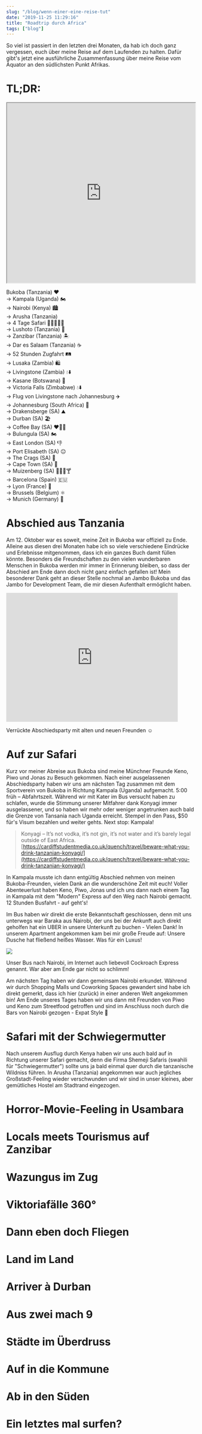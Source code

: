 ```yaml
---
slug: "/blog/wenn-einer-eine-reise-tut"
date: "2019-11-25 11:29:16"
title: "Roadtrip durch Africa"
tags: ["blog"]
---
```


So viel ist passiert in den letzten drei Monaten, da hab ich doch ganz vergessen, euch über meine Reise auf dem Laufenden zu halten. Dafür gibt's jetzt eine ausführliche Zusammenfassung über meine Reise vom Äquator an den südlichsten Punkt Afrikas.

# TL;DR:

<iframe src="https://www.google.com/maps/d/u/0/embed?mid=1Q1uwAtEdDzCOcCabQ4MnXZA1tHAw20VJ" width="100%" height="480"></iframe>

Bukoba (Tanzania) ❤️  
→ Kampala (Uganda) 🏍  
→ Nairobi (Kenya) 🏙  
→ Arusha (Tanzania)  
→ 4 Tage Safari 🦁🐘🦛🦏🐆  
→ Lushoto (Tanzania) 🥾  
→ Zanzibar (Tanzania) 🏝  
→ Dar es Salaam (Tanzania) ☕️  
→ 52 Stunden Zugfahrt 🛤  
→ Lusaka (Zambia) 🛍  
→ Livingstone (Zambia) 💧⬇️  
→ Kasane (Botswana) 🛶  
→ Victoria Falls (Zimbabwe) 💧⬇️  
→ Flug von Livingstone nach Johannesburg ✈️  
→ Johannesburg (South Africa) 🔫  
→ Drakensberge (SA) ⛰  
→ Durban (SA) 🏖  
→ Coffee Bay (SA) ❤️🏄‍♂️  
→ Bulungula (SA) 🏍  
→ East London (SA) 👎  
→ Port Elisabeth (SA) 😐  
→ The Crags (SA) 🦄  
→ Cape Town (SA) 🍻  
→ Muizenberg (SA) 🏄‍♂️🎸🍸  
→ Barcelona (Spain) 🇪🇺  
→ Lyon (France) 🚌  
→ Brussels (Belgium) ⚛️  
→ Munich (Germany) 🚀

# Abschied aus Tanzania

Am 12. Oktober war es soweit, meine Zeit in Bukoba war offiziell zu Ende. Alleine aus diesen drei Monaten habe ich so viele verschiedene Eindrücke und Erlebnisse mitgenommen, dass ich ein ganzes Buch damit füllen könnte. Besonders die Freundschaften zu den vielen wunderbaren Menschen in Bukoba werden mir immer in Erinnerung bleiben, so dass der Abschied am Ende dann doch nicht ganz einfach gefallen ist! Mein besonderer Dank geht an dieser Stelle nochmal an Jambo Bukoba und das Jambo for Development Team, die mir diesen Aufenthalt ermöglicht haben.

<iframe width="459" height="344" src="https://www.youtube.com/embed/xWJpBi8EkwY?feature=oembed" frameborder="0" allow="accelerometer; autoplay; encrypted-media; gyroscope; picture-in-picture" allowfullscreen=""></iframe>

Verrückte Abschiedsparty mit alten und neuen Freunden ☺

# Auf zur Safari

Kurz vor meiner Abreise aus Bukoba sind meine Münchner Freunde Keno, Piwo und Jonas zu Besuch gekommen. Nach einer ausgelassenen Abschiedsparty haben wir uns am nächsten Tag zusammen mit dem Sportverein von Bukoba in Richtung Kampala (Uganda) aufgemacht. 5:00 früh – Abfahrtszeit. Während wir mit Kater im Bus versucht haben zu schlafen, wurde die Stimmung unserer Mitfahrer dank Konyagi immer ausgelassener, und so haben wir mehr oder weniger angetrunken auch bald die Grenze von Tansania nach Uganda erreicht. Stempel in den Pass, $50 für's Visum bezahlen und weiter gehts. Next stop: Kampala!

> Konyagi – It’s not vodka, it’s not gin, it’s not water and it’s barely legal outside of East Africa.  
> [https://cardiffstudentmedia.co.uk/quench/travel/beware-what-you-drink-tanzanian-konyagi/](https://cardiffstudentmedia.co.uk/quench/travel/beware-what-you-drink-tanzanian-konyagi/)

In Kampala musste ich dann entgültig Abschied nehmen von meinen Bukoba-Freunden, vielen Dank an die wunderschöne Zeit mit euch! Voller Abenteuerlust haben Keno, Piwo, Jonas und ich uns dann nach einem Tag in Kampala mit dem "Modern" Express auf den Weg nach Nairobi gemacht. 12 Stunden Busfahrt - auf geht's!

Im Bus haben wir direkt die erste Bekanntschaft geschlossen, denn mit uns unterwegs war Baraka aus Nairobi, der uns bei der Ankunft auch direkt geholfen hat ein UBER in unsere Unterkunft zu buchen - Vielen Dank! In unserem Apartment angekommen kam bei mir große Freude auf: Unsere Dusche hat fließend heißes Wasser. Was für ein Luxus!

![](/content/images/2019/12/IMG_4348.jpeg)

Unser Bus nach Nairobi, im Internet auch liebevoll Cockroach Express genannt. War aber am Ende gar nicht so schlimm!

Am nächsten Tag haben wir dann gemeinsam Nairobi erkundet. Während wir durch Shopping Malls und Coworking Spaces gewandert sind habe ich direkt gemerkt, dass ich hier (zurück) in einer anderen Welt angekommen bin! Am Ende unseres Tages haben wir uns dann mit Freunden von Piwo und Keno zum Streetfood getroffen und sind im Anschluss noch durch die Bars von Nairobi gezogen - Expat Style 🍺

# Safari mit der Schwiegermutter

Nach unserem Ausflug durch Kenya haben wir uns auch bald auf in Richtung unserer Safari gemacht, denn die Firma Shemeji Safaris (swahili für "Schwiegermutter") sollte uns ja bald einmal quer durch die tanzanische Wildniss führen. In Arusha (Tanzania) angekommen war auch jegliches Großstadt-Feeling wieder verschwunden und wir sind in unser kleines, aber gemütliches Hostel am Stadtrand eingezogen.

# Horror-Movie-Feeling in Usambara

# Locals meets Tourismus auf Zanzibar

# Wazungus im Zug

# Viktoriafälle 360°

# Dann eben doch Fliegen

# Land im Land

# Arriver à Durban

# Aus zwei mach 9

# Städte im Überdruss

# Auf in die Kommune

# Ab in den Süden

# Ein letztes mal surfen?
